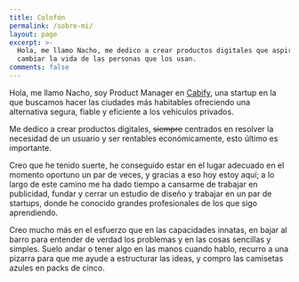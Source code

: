 ```yaml
---
title: Colofón
permalink: /sobre-mi/
layout: page
excerpt: >-
  Hola, me llamo Nacho, me dedico a crear productos digitales que aspiren a
  cambiar la vida de las personas que los usan.
comments: false
---
```


Hola, me llamo Nacho, soy Product Manager en [Cabify](http://cabify.com/), una startup en la que buscamos hacer las ciudades más habitables ofreciendo una alternativa segura, fiable y eficiente a los vehículos privados.

Me dedico a crear productos digitales, ~~siempre~~ centrados en resolver la necesidad de un usuario y ser rentables económicamente, esto último es importante.

Creo que he tenido suerte, he conseguido estar en el lugar adecuado en el momento oportuno un par de veces, y gracias a eso hoy estoy aquí; a lo largo de este camino me ha dado tiempo a cansarme de trabajar en publicidad, fundar y cerrar un estudio de diseño y trabajar en un par de startups, donde he conocido grandes profesionales de los que sigo aprendiendo.

Creo mucho más en el esfuerzo que en las capacidades innatas, en bajar al barro para entender de verdad los problemas y en las cosas sencillas y simples. Suelo andar o tener algo en las manos cuando hablo, recurro a una pizarra para que me ayude a estructurar las ideas, y compro las camisetas azules en packs de cinco.
